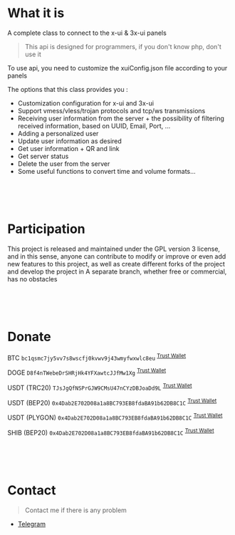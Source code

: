 # What it is
A complete class to connect to the x-ui & 3x-ui panels

> This api is designed for programmers, if you don't know php, don't use it

To use api, you need to customize the xuiConfig.json file according to your panels

The options that this class provides you :
* Customization configuration for x-ui and 3x-ui
* Support vmess/vless/trojan protocols and tcp/ws transmissions
* Receiving user information from the server + the possibility of filtering received information, based on UUID, Email, Port, ...
* Adding a personalized user
* Update user information as desired
* Get user information + QR and link
* Get server status 
* Delete the user from the server
* Some useful functions to convert time and volume formats...
  
<br><br><br>

# Participation
This project is released and maintained under the GPL version 3 license, and in this sense, anyone can contribute to modify or improve or even add new features to this project, as well as create different forks of the project and develop the project in A separate branch, whether free or commercial, has no obstacles

<br><br><br>

# Donate
BTC <code>bc1qsmc7jy5vv7s8wscfj0kvwv9j43wmyfwxwlc8eu</code> <sup><a href="https://link.trustwallet.com/send?asset=c0&address=bc1qsmc7jy5vv7s8wscfj0kvwv9j43wmyfwxwlc8eu">Trust Wallet</a></sup>

DOGE <code>D8f4nTWebeDrSHRjHk4YFXawtcJJfMw1Xg</code> <sup><a href="https://link.trustwallet.com/send?asset=c3&address=D8f4nTWebeDrSHRjHk4YFXawtcJJfMw1Xg">Trust Wallet</a></sup>

USDT (TRC20) <code>TJsJgQfNSPrGJW9CMsU47nCYzDBJoaDd9L</code> <sup><a href="https://link.trustwallet.com/send?address=TJsJgQfNSPrGJW9CMsU47nCYzDBJoaDd9L&asset=c195_tTR7NHqjeKQxGTCi8q8ZY4pL8otSzgjLj6t">Trust Wallet</a></sup>

USDT (BEP20) <code>0x4Dab2E702D08a1a8BC793EB8fdaBA91b62DB8C1C</code> <sup><a href="https://link.trustwallet.com/send?asset=c20000714_t0x55d398326f99059fF775485246999027B3197955&address=0x4Dab2E702D08a1a8BC793EB8fdaBA91b62DB8C1C">Trust Wallet</a></sup>

USDT (PLYGON) <code>0x4Dab2E702D08a1a8BC793EB8fdaBA91b62DB8C1C</code> <sup><a href="https://link.trustwallet.com/send?address=0x4Dab2E702D08a1a8BC793EB8fdaBA91b62DB8C1C&asset=c966_t0xc2132D05D31c914a87C6611C10748AEb04B58e8F">Trust Wallet</a></sup>

SHIB (BEP20) <code>0x4Dab2E702D08a1a8BC793EB8fdaBA91b62DB8C1C</code> <sup><a href="https://link.trustwallet.com/send?address=0x4Dab2E702D08a1a8BC793EB8fdaBA91b62DB8C1C&asset=c20000714_t0x2859e4544C4bB03966803b044A93563Bd2D0DD4D">Trust Wallet</a></sup>

<br><br><br>

# Contact

> Contact me if there is any problem
* [Telegram](https://t.me/mobinjavari)
